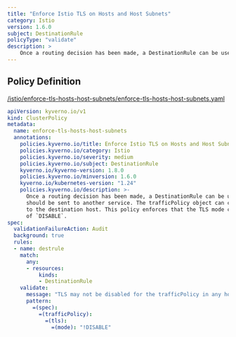 ```yaml
---
title: "Enforce Istio TLS on Hosts and Host Subnets"
category: Istio
version: 1.6.0
subject: DestinationRule
policyType: "validate"
description: >
    Once a routing decision has been made, a DestinationRule can be used to define how traffic should be sent to another service. The trafficPolicy object can control how TLS is handled to the destination host. This policy enforces that the TLS mode cannot be set to a value of `DISABLE`.
---
```


## Policy Definition
<a href="https://github.com/kyverno/policies/raw/main//istio/enforce-tls-hosts-host-subnets/enforce-tls-hosts-host-subnets.yaml" target="-blank">/istio/enforce-tls-hosts-host-subnets/enforce-tls-hosts-host-subnets.yaml</a>

```yaml
apiVersion: kyverno.io/v1
kind: ClusterPolicy
metadata:
  name: enforce-tls-hosts-host-subnets
  annotations:
    policies.kyverno.io/title: Enforce Istio TLS on Hosts and Host Subnets
    policies.kyverno.io/category: Istio
    policies.kyverno.io/severity: medium
    policies.kyverno.io/subject: DestinationRule
    kyverno.io/kyverno-version: 1.8.0
    policies.kyverno.io/minversion: 1.6.0
    kyverno.io/kubernetes-version: "1.24"
    policies.kyverno.io/description: >- 
      Once a routing decision has been made, a DestinationRule can be used to define how traffic
      should be sent to another service. The trafficPolicy object can control how TLS is handled
      to the destination host. This policy enforces that the TLS mode cannot be set to a value
      of `DISABLE`.
spec:
  validationFailureAction: Audit
  background: true
  rules:
  - name: destrule
    match:
      any:
      - resources:
          kinds:
          - DestinationRule
    validate:
      message: "TLS may not be disabled for the trafficPolicy in any host."
      pattern:
        =(spec):
          =(trafficPolicy):
            =(tls):
              =(mode): "!DISABLE"
```
